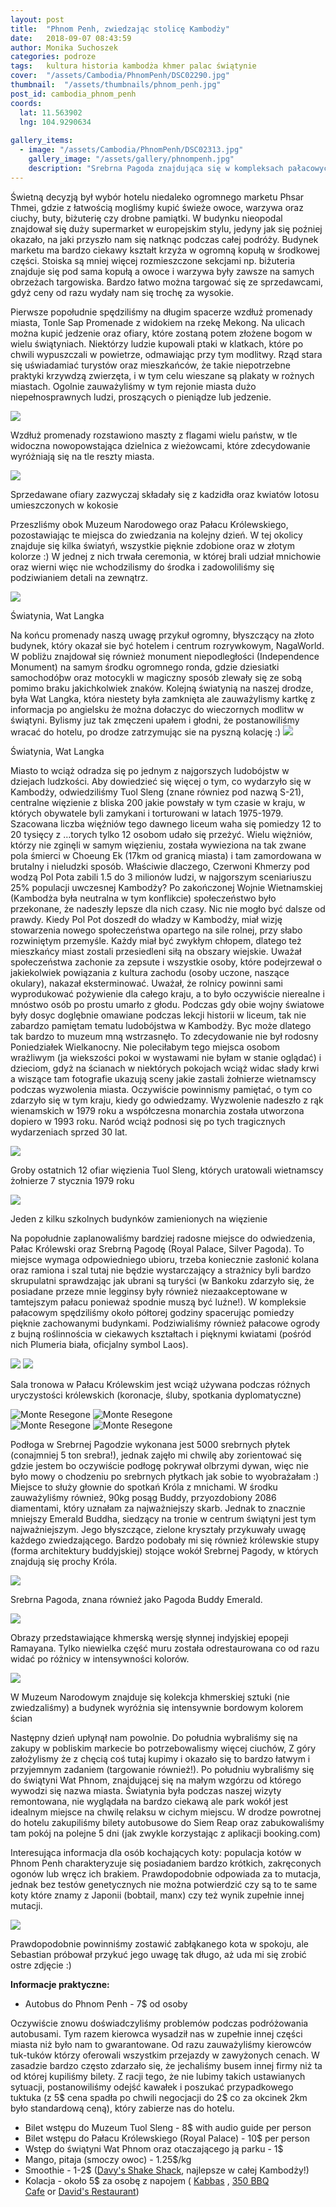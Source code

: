 ```yaml
---
layout: post
title:  "Phnom Penh, zwiedzając stolicę Kambodży"
date:   2018-09-07 08:43:59
author: Monika Suchoszek
categories: podroze
tags:	kultura historia kambodża khmer palac świątynie 
cover:  "/assets/Cambodia/PhnomPenh/DSC02290.jpg"
thumbnail:  "/assets/thumbnails/phnom_penh.jpg"
post_id: cambodia_phnom_penh
coords:
  lat: 11.563902
  lng: 104.9290634
  
gallery_items:
  - image: "/assets/Cambodia/PhnomPenh/DSC02313.jpg"
    gallery_image: "/assets/gallery/phnompenh.jpg"
    description: "Srebrna Pagoda znajdująca się w kompleksach pałacowych w Phnom Penh, Kambodża."
---
```


Świetną decyzją był wybór hotelu niedaleko ogromnego marketu Phsar Thmei, gdzie z łatwością mogliśmy kupić świeże owoce, warzywa oraz ciuchy, buty, biżuterię czy drobne pamiątki.
W budynku nieopodal znajdował się duży supermarket w europejskim stylu, jedyny jak się poźniej okazało, na jaki przyszło nam się natknąc podczas całej podróży. Budynek marketu 
ma bardzo ciekawy kształt krzyża w ogromną kopułą w środkowej części. Stoiska są mniej więcej rozmieszczone sekcjami np. biżuteria znajduje się pod sama kopułą a owoce i 
warzywa były zawsze na samych obrzeżach targowiska. Bardzo łatwo można targować się ze sprzedawcami, gdyż ceny od razu wydały nam się trochę za wysokie.

Pierwsze popołudnie spędziliśmy na długim spacerze wzdłuż promenady miasta, Tonle Sap Promenade z widokiem na rzekę Mekong. Na ulicach można kupić jedzenie oraz ofiary, które
zostaną potem złożene bogom w wielu świątyniach. Niektórzy ludzie kupowali ptaki w klatkach, które po chwili wypuszczali w powietrze, odmawiając przy tym modlitwy. Rząd stara
się uświadamiać turystów oraz mieszkańców, że takie niepotrzebne praktyki krzywdzą zwierzęta, i w tym celu wieszane są plakaty w rożnych miastach. Ogolnie zauważyliśmy w tym rejonie
 miasta dużo niepełnosprawnych ludzi, proszących o pieniądze lub jedzenie. 

<img src="/assets/Cambodia/PhnomPenh/DSC02220.1.jpg">
<p class="caption">Wzdłuż promenady rozstawiono maszty z flagami wielu państw, w tle widoczna nowopowstająca dzielnica z wieżowcami, które zdecydowanie wyróżniają się na tle reszty miasta.</p>
<img src="/assets/Cambodia/PhnomPenh/DSC02223.jpg">
<p class="caption">Sprzedawane ofiary zazwyczaj składały się z kadzidła oraz kwiatów lotosu umieszczonych w kokosie</p>

Przeszliśmy obok Muzeum Narodowego oraz Pałacu Królewskiego, pozostawiając te miejsca do zwiedzania na kolejny dzień. W tej okolicy znajduje się kilka światyń, wszystkie pięknie zdobione
oraz w złotym kolorze :) W jednej z nich trwała ceremonia, w której brali udział mnichowie oraz wierni więc nie wchodzilismy do środka i zadowoliliśmy się podziwianiem detali na
zewnątrz.

<img src="/assets/Cambodia/PhnomPenh/DSC02208.JPG">
<p class="caption">Światynia, Wat Langka</p>
Na końcu promenady naszą uwagę przykuł ogromny, błyszczący na złoto budynek, który okazał sie być hotelem i centrum rozrywkowym, NagaWorld. W pobliżu znajdował się również monument
niepodległości (Independence Monument) na samym środku ogromnego ronda, gdzie dziesiatki samochodóþw oraz motocykli w magiczny sposób zlewały się ze sobą pomimo braku jakichkolwiek znaków.
Kolejną światynią na naszej drodze, była Wat Langka, która niestety była zamknięta ale zauważylismy kartkę z informacja po angielsku że można dołaczyc do wieczornych modlitw
w świątyni. Bylismy juz tak zmęczeni upałem i głodni, że postanowiliśmy wracać do hotelu, po drodze zatrzymując sie na pyszną kolację :) 

<img src="/assets/Cambodia/PhnomPenh/DSC02236.jpg">
<p class="caption">Światynia, Wat Langka</p>

Miasto to wciąż odradza się po jednym z najgorszych ludobójstw w dziejach ludzkości. Aby dowiedzieć się więcej o tym, co wydarzyło się w Kambodży, odwiedziliśmy
Tuol Sleng (znane równiez pod nazwą S-21), centralne więzienie z bliska 200 jakie powstały w tym czasie w kraju, w których obywatele byli zamykani i torturowani w latach 1975-1979.
Szacowana liczba więźniów tego dawnego liceum waha się pomiedzy 12 to 20 tysięcy z …torych tylko 12 osobom udało się przeżyć. Wielu więżniów, którzy nie zginęli w samym więzieniu,
została wywieziona na tak zwane pola śmierci w Choeung Ek (17km od granicą miasta) i tam zamordowana w brutalny i nieludzki sposób. Właściwie dlaczego, Czerwoni Khmerzy pod
 wodzą Pol Pota zabili 1.5 do 3 milionów ludzi, w najgorszym sceniariuszu 25% populacji uwczesnej Kambodży? Po zakończonej Wojnie Wietnamskiej (Kambodża była neutralna w tym konflikcie)
 społeczeństwo było przekonane, że nadeszły lepsze dla nich czasy. Nic nie mogło być dalsze od prawdy. Kiedy Pol Pot doszedł do władzy w Kambodży, miał wizję stowarzenia
  nowego społeczeństwa opartego na sile rolnej, przy słabo rozwiniętym przemyśle. Każdy miał być zwykłym chłopem, dlatego też mieszkańcy miast zostali przesiedleni siłą na obszary
  wiejskie. Uważał społeczeństwa zachonie za zepsute i wszystkie osoby, które podejrzewał o jakiekolwiek powiązania z kultura zachodu (osoby uczone, naszące okulary), nakazał
   eksterminować. Uważał, że rolnicy powinni sami wyprodukować pożywienie dla całego kraju, a to było oczywiście nierealne i mnóstwo osób po prostu umarło z głodu. Podczas gdy
   obie wojny światowe były dosyc doglębnie omawiane podczas lekcji historii w liceum, tak nie zabardzo pamiętam tematu ludobójstwa w Kambodży. Byc może dlatego tak bardzo
   to muzeum mną wstrzasnęło. To zdecydowanie nie był rodosny Poniedziałek Wielkanocny. Nie poleciłabym tego miejsca osobom wrażliwym (ja wiekszości pokoi  w wystawami
    nie byłam w stanie oglądać) i dzieciom, gdyż na ścianach w niektórych pokojach wciąż widac słady krwi a wiszące tam fotografie ukazują sceny jakie zastali żołnierze wietnamscy
    podczas wyzwolenia miasta. Oczywiście powinnismy pamiętać, o tym co zdarzyło się w tym kraju, kiedy go odwiedzamy. Wyzwolenie nadeszło z rąk wienamskich w 1979 roku a współczesna
    monarchia została utworzona dopiero w 1993 roku. Naród wciąż podnosi się po tych tragicznych wydarzeniach sprzed 30 lat.

<img src="/assets/Cambodia/PhnomPenh/DSC02243.jpg">
<p class="caption">Groby ostatnich 12 ofiar więzienia Tuol Sleng, których uratowali wietnamscy żołnierze 7 stycznia 1979 roku</p>
<img src="/assets/Cambodia/PhnomPenh/DSC02247.jpg">
<p class="caption">Jeden z kilku szkolnych budynków zamienionych na więzienie</p>

Na popołudnie zaplanowaliśmy bardziej radosne miejsce do odwiedzenia, Pałac Królewski oraz Srebrną Pagodę (Royal Palace, Silver Pagoda). To miejsce wymaga odpowiedniego ubioru,
 trzeba koniecznie zasłonić kolana oraz ramiona i szal tutaj nie będzie wystarczający a strażnicy byli bardzo skrupulatni sprawdzając jak ubrani są turyści (w Bankoku zdarzyło się,
  że posiadane przeze mnie legginsy były również niezaakceptowane w tamtejszym pałacu ponieważ spodnie muszą być luźne!). W kompleksie pałacowym spędziliśmy około półtorej godziny
  spacerując pomiedzy pięknie zachowanymi budynkami. Podziwialiśmy również pałacowe ogrody z bujną roślinnościa w ciekawych kształtach i pięknymi kwiatami (pośród nich Plumeria 
  biała, oficjalny symbol Laos).
  
<img src="/assets/Cambodia/PhnomPenh/DSC02296.JPG">
<img src="/assets/Cambodia/PhnomPenh/DSC02290.jpg">
<p class="caption">Sala tronowa w Pałacu Królewskim jest wciąż używana podczas różnych uryczystości królewskich (koronacje, śluby, spotkania dyplomatyczne)</p>
<div class="row">
  <img src="/assets/Cambodia/PhnomPenh/DSC02284-e1536745786214.jpg" class="column-50" alt="Monte Resegone" />
  <img src="/assets/Cambodia/PhnomPenh/DSC02302-e1536745795589.jpg" class="column-50" alt="Monte Resegone" />
</div>

<div class="row">
  <img src="/assets/Cambodia/PhnomPenh/DSC02324-e1536745911256.jpg" class="column-50" alt="Monte Resegone" />
  <img src="/assets/Cambodia/PhnomPenh/IMG_20180401_164429271.jpg" class="column-50" alt="Monte Resegone" />
</div>

Podłoga w Srebrnej Pagodzie wykonana jest 5000 srebrnych płytek (conajmniej 5 ton srebra!), jednak zajęło mi chwilę aby zorientować się gdzie jestem bo oczywiście podłogę
 pokrywał olbrzymi dywan, więc nie było mowy o chodzeniu po srebrnych płytkach jak sobie to wyobrażałam :) Miejsce to służy głownie do spotkań Króla z mnichami.
  W środku zauważyliśmy również, 90kg 
posąg Buddy, przyozdobiony 2086 diamentami, który uznałam za najważniejszy skarb. Jednak to znacznie mniejszy Emerald Buddha, siedzący na tronie w centrum świątyni jest tym najważniejszym.
Jego błyszczące, zielone kryształy przykuwały uwagę każdego zwiedzającego. Bardzo podobały mi się również królewskie stupy (forma architektury buddyjskiej) stojące wokół Srebrnej Pagody, w których znajdują się prochy Króla.

<img src="/assets/Cambodia/PhnomPenh/DSC02313.jpg">
<p class="caption">Srebrna Pagoda, znana również jako Pagoda Buddy Emerald.</p>
<img src="/assets/Cambodia/PhnomPenh/DSC02307.jpg">
<p class="caption">Obrazy przedstawiające khmerską wersję słynnej indyjskiej epopeji Ramayana. Tylko niewielka część muru została odrestaurowana co od razu widać po różnicy
 w intensywności kolorów.</p>
<img src="/assets/Cambodia/PhnomPenh/DSC02251.jpg">
<p class="caption">W Muzeum Narodowym znajduje się kolekcja khmerskiej sztuki (nie zwiedzaliśmy) a budynek wyróżnia się intensywnie bordowym kolorem ścian</p>

Następny dzień upłynął nam powolnie. Do południa wybraliśmy się na zakupy w pobliskim markecie bo potrzebowalismy więcej ciuchów, Z góry założylismy że z chęcią coś tutaj kupimy
i okazało się to bardzo łatwym i przyjemnym zadaniem (targowanie również!). Po południu wybraliśmy się do świątyni Wat Phnom, znajdującej się na małym wzgórzu od którego
wywodzi się nazwa miasta. Światynia była podczas naszej wizyty remontowana, nie wyglądała na bardzo ciekawą ale park wokół jest idealnym miejsce na chwilę relaksu w cichym miejscu.
W drodze powrotnej do hotelu zakupiliśmy bilety autobusowe do Siem Reap oraz zabukowaliśmy tam pokój na polejne 5 dni (jak zwykle korzystając z aplikacji booking.com)

Interesująca informacja dla osób kochających koty: populacja kotów w Phnom Penh charakteryzuje się posiadaniem bardzo krótkich, zakręconych ogonów lub wręcz ich brakiem.
Prawdopodobnie odpowiada za to mutacja, jednak bez testów genetycznych nie można potwierdzić czy są to te same koty które znamy z Japonii (bobtail, manx) czy też wynik zupełnie
innej mutacji.
 
<img src="/assets/Cambodia/PhnomPenh/DSC02401.jpg">
<p class="caption">Prawdopodobnie powinniśmy zostawić zabłąkanego kota w spokoju, ale Sebastian próbował przykuć jego uwagę tak długo, aż uda mi się zrobić ostre zdjęcie :)</p>

__Informacje praktyczne:__
  * Autobus do Phnom Penh - 7$ od osoby
  
  Oczywiście znowu doświadczyliśmy problemów podczas podróżowania autobusami. Tym razem kierowca wysadził nas w zupełnie innej części miasta niż było nam to gwarantowane.
  Od razu zauważyliśmy kierowców tuk-tuków którzy oferowali wszystkim przejazdy w zawyżonych cenach. W zasadzie bardzo często zdarzało się, że jechaliśmy busem innej firmy
  niż ta od której kupiliśmy bilety. Z racji tego, że nie lubimy takich ustawianych sytuacji, postanowiliśmy odejść kawałek i poszukać przypadkowego tuktuka (z 5$ cena spadła po chwili negocjacji
  do 2$ co za okcinek 2km było standardową ceną), który zabierze nas do hotelu.
  
  * Bilet wstępu do Muzeum Tuol Sleng - 8$ with audio guide per person
  * Bilet wstępu do Pałacu Królewskiego (Royal Palace) - 10$ per person
  * Wstęp do świątyni Wat Phnom oraz otaczającego ją parku - 1$
  * Mango, pitaja (smoczy owoc) - 1.25$/kg
  * Smoothie - 1-2$ (<a href="https://www.tripadvisor.com/Restaurant_Review-g293940-d8568725-Reviews-Davy_s_Shake_Shack-Phnom_Penh.html">Davy's Shake Shack</a>, najlepsze w całej Kambodży!)
  * Kolacja - około 5$ za osobę z napojem ( <a href="https://www.tripadvisor.com/Restaurant_Review-g293940-d2372913-Reviews-Kabbas_Restaurant-Phnom_Penh.html">Kabbas</a> , <a href="https://www.tripadvisor.com/Restaurant_Review-g293940-d10226831-Reviews-350_BBQ_Cafe-Phnom_Penh.html">350 BBQ Cafe</a> or <a href="https://www.tripadvisor.com/Restaurant_Review-g293940-d3454214-Reviews-David_s_Restaurant_Handmade_Noodles-Phnom_Penh.html">David's Restaurant</a>)
